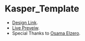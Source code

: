 # Kasper_Template
- [Design Link](https://www.graphberry.com/item/kasper-one-page-creative-html-theme).
- [Live Preveiw](https://ahmmedadel.github.io/Kasper-Template/).
- Special Thanks to [Osama Elzero](https://www.youtube.com/playlist?list=PLDoPjvoNmBAzHSjcR-HnW9tnxyuye8KbF).
